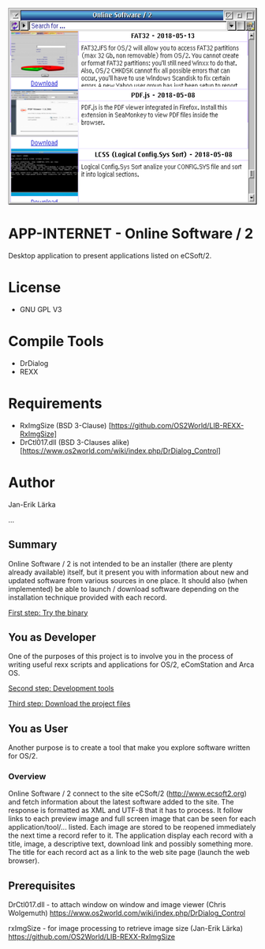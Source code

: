 ![Program window of Online Sofware / 2](https://github.com/OS2World/APP-INTERNET-Online_Software_2/blob/master/OnlineSoftware2.png)

# APP-INTERNET - Online Software / 2
Desktop application to present applications listed on eCSoft/2.

# License
* GNU GPL V3

# Compile Tools
* DrDialog
* REXX

# Requirements
* RxImgSize (BSD 3-Clause) [https://github.com/OS2World/LIB-REXX-RxImgSize]
* DrCtl017.dll (BSD 3-Clauses alike) [https://www.os2world.com/wiki/index.php/DrDialog_Control]

# Author
Jan-Erik Lärka

...

## Summary
Online Software / 2 is not intended to be an installer (there are plenty already available) itself, but it present you with information about new and updated software from various sources in one place.
It should also (when implemented) be able to launch / download software depending on the installation technique provided with each record.

[First step: Try the binary](https://github.com/OS2World/APP-INTERNET-Online_Software_2/wiki/First-step:-Try-the-binary)

## You as Developer
One of the purposes of this project is to involve you in the process of writing useful rexx scripts and applications for OS/2, eComStation and Arca OS.

[Second step: Development tools](https://github.com/OS2World/APP-INTERNET-Online_Software_2/wiki/Second-step:-Development-tools)

[Third step: Download the project files](https://github.com/OS2World/APP-INTERNET-Online_Software_2/Wiki/Third-step:-Download-the-project-files)

## You as User
Another purpose is to create a tool that make you explore software written for OS/2.

### Overview
Online Software / 2 connect to the site eCSoft/2 (http://www.ecsoft2.org) and fetch information about the latest software added to the site. 
The response is formatted as XML and UTF-8 that it has to process.
It follow links to each preview image and full screen image that can be seen for each application/tool/... listed.
Each image are stored to be reopened immediately the next time a record refer to it.
The application display each record with a title, image, a descriptive text, download link and possibly something more.
The title for each record act as a link to the web site page (launch the web browser).

## Prerequisites
DrCtl017.dll - to attach window on window and image viewer (Chris Wolgemuth)
  https://www.os2world.com/wiki/index.php/DrDialog_Control 

rxImgSize - for image processing to retrieve image size (Jan-Erik Lärka)
  https://github.com/OS2World/LIB-REXX-RxImgSize
